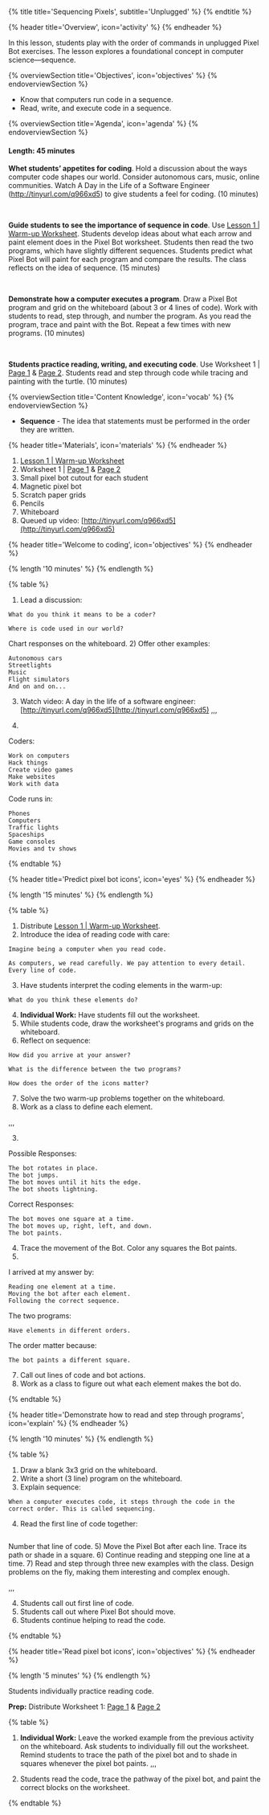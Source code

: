 {% title title='Sequencing Pixels', subtitle='Unplugged' %}
{% endtitle %}
 
{% header title='Overview', icon='activity' %}
{% endheader %}
 
In this lesson, students play with the order of commands in unplugged Pixel Bot exercises. The lesson explores a foundational concept in computer science—sequence.
 
{% overviewSection title='Objectives', icon='objectives' %}
{% endoverviewSection %}
 
- Know that computers run code in a sequence.
- Read, write, and execute code in a sequence.
 
{% overviewSection title='Agenda', icon='agenda' %}
{% endoverviewSection %}
 
#### Length: 45 minutes
 
**Whet students’ appetites for coding**. Hold a discussion about the ways computer code shapes our world. Consider autonomous cars, music, online communities. Watch A Day in the Life of a Software Engineer (http://tinyurl.com/q966xd5) to give students a feel for coding. (10 minutes) 

<br>

**Guide students to see the importance of sequence in code**. Use [Lesson 1 | Warm-up Worksheet][warm-up]. Students develop ideas about what each arrow and paint element does in the Pixel Bot worksheet. Students then read the two programs, which have slightly different sequences. Students predict what Pixel Bot will paint for each program and compare the results. The class reflects on the idea of sequence. (15 minutes) 

<br>

**Demonstrate how a computer executes a program**. Draw a Pixel Bot program and grid on the whiteboard (about 3 or 4 lines of code). Work with students to read, step through, and number the program. As you read the program, trace and paint with the Bot. Repeat a few times with new programs. (10 minutes) 
 
<br>
 
**Students practice reading, writing, and executing code**. Use Worksheet 1 | [Page 1][worksheet1-1] & [Page 2][worksheet1-2]. Students read and step through code while tracing and painting with the turtle. (10 minutes)
 
{% overviewSection title='Content Knowledge', icon='vocab' %}
{% endoverviewSection %}
 
- **Sequence** - The idea that statements must be performed in the order they are written.

{% header title='Materials', icon='materials' %}
{% endheader %}
 
1. [Lesson 1 | Warm-up Worksheet][warm-up]
1. Worksheet 1 | [Page 1][worksheet1-1] & [Page 2][worksheet1-2]
1. Small pixel bot cutout for each student
1. Magnetic pixel bot
1. Scratch paper grids
1. Pencils
1. Whiteboard
1. Queued up video: [http://tinyurl.com/q966xd5](http://tinyurl.com/q966xd5)
 
{% header title='Welcome to coding', icon='objectives' %}
{% endheader %}

{% length '10 minutes' %}
{% endlength %}
 
{% table %}
 
1) Lead a discussion: 
 
```
What do you think it means to be a coder? 
```
```
Where is code used in our world?
``` 
Chart responses on the whiteboard.
2) Offer other examples:
```
Autonomous cars
Streetlights
Music
Flight simulators
And on and on...
```
3) Watch video: A day in the life of a software engineer: [http://tinyurl.com/q966xd5](http://tinyurl.com/q966xd5)
,,,
 
1)
Coders:
```
Work on computers
Hack things
Create video games
Make websites
Work with data
```
Code runs in:
```
Phones
Computers
Traffic lights
Spaceships
Game consoles
Movies and tv shows
```
{% endtable %}
 
{% header title='Predict pixel bot icons', icon='eyes' %}
{% endheader %}
 
{% length '15 minutes' %}
{% endlength %}
 
{% table %}
 
1) Distribute [Lesson 1 | Warm-up Worksheet][warm-up].
2) Introduce the idea of reading code with care:
```
Imagine being a computer when you read code. 
```
```
As computers, we read carefully. We pay attention to every detail. Every line of code.
```
3) Have students interpret the coding elements in the warm-up:
```
What do you think these elements do?
```
4) **Individual Work:** Have students fill out the worksheet.
5) While students code, draw the worksheet's programs and grids on the whiteboard. 
6) Reflect on sequence:
```
How did you arrive at your answer? 
```
```
What is the difference between the two programs? 
```
```
How does the order of the icons matter?
```
7) Solve the two warm-up problems together on the whiteboard.
8) Work as a class to define each element. 
 
,,,
 
3)
Possible Responses:
```
The bot rotates in place.
The bot jumps.
The bot moves until it hits the edge.
The bot shoots lightning.
```
Correct Responses:
```
The bot moves one square at a time.
The bot moves up, right, left, and down.
The bot paints.
```
4) Trace the movement of the Bot. Color any squares the Bot paints.
6) 
I arrived at my answer by:
```
Reading one element at a time.
Moving the bot after each element.
Following the correct sequence.
```
The two programs:
```
Have elements in different orders.
```
The order matter because:
```
The bot paints a different square.
```
7) Call out lines of code and bot actions.
8) Work as a class to figure out what each element makes the bot do.
 
{% endtable %}
 
{% header title='Demonstrate how to read and step through programs', icon='explain' %}
{% endheader %}
 
{% length '10 minutes' %}
{% endlength %}
   
{% table %}
 
1) Draw a blank 3x3 grid on the whiteboard.
2) Write a short (3 line) program on the whiteboard.
3) Explain sequence:
```
When a computer executes code, it steps through the code in the correct order. This is called sequencing.
```
4) Read the first line of code together:
```What is the first line of code?
```
Number that line of code.
5) Move the Pixel Bot after each line. Trace its path or shade in a square.
6) Continue reading and stepping one line at a time.
7) Read and step through three new examples with the class. Design problems on the fly, making them interesting and complex enough.
 
,,,
 
4) Students call out first line of code.
5) Students call out where Pixel Bot should move.
6) Students continue helping to read the code. 

 
{% endtable %}
 
{% header title='Read pixel bot icons', icon='objectives' %}
{% endheader %}
 
{% length '5 minutes' %}
{% endlength %}
 
Students individually practice reading code.
 
**Prep:** Distribute Worksheet 1: [Page 1][worksheet1-1] & [Page 2][worksheet1-2]
 
{% table %}
 
1) **Individual Work:** Leave the worked example from the previous activity on the whiteboard. Ask students to individually fill out the worksheet. Remind students to trace the path of the pixel bot and to shade in squares whenever the pixel bot paints.
,,,
 
1) Students read the code, trace the pathway of the pixel bot, and paint the correct blocks on the worksheet.
 
{% endtable %}
 
[warm-up]: ../worksheets/lesson1-warmup.pdf
[worksheet1-1]: ../worksheets/lesson1-worksheet1-1.pdf
[worksheet1-2]: ../worksheets/lesson1-worksheet1-2.pdf
 

